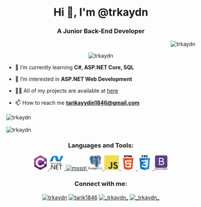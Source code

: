 <h1 align="center">Hi 👋, I'm @trkaydn</h1>
<h3 align="center">A Junior Back-End Developer</h3>

<p align="right"> <img src="https://komarev.com/ghpvc/?username=trkaydn&label=Profile%20views&color=0e75b6&style=flat" alt="trkaydn" /> </p>

<p align="center"> <img src="https://github-profile-trophy.vercel.app/?username=trkaydn" alt="trkaydn" /></p>

- 🌱 I’m currently learning **C#, ASP.NET Core, SQL**

- 👀 I’m interested in **ASP.NET Web Development**

- 👨‍💻 All of my projects are available at [here](https://github.com/trkaydn?tab=repositories)

- 📫 How to reach me **tarikayydin1846@gmail.com**

<p><img align="center" src="https://github-readme-stats.vercel.app/api/top-langs?username=trkaydn&show_icons=true&locale=en&layout=compact" alt="trkaydn" /></p>

<p><img align="center" src="https://github-readme-stats.vercel.app/api?username=trkaydn&show_icons=true&locale=en" alt="trkaydn" /></p>

<h3 align="center">Languages and Tools:</h3>
<p align="center"> <a href="https://www.w3schools.com/cs/" target="_blank"> <img src="https://raw.githubusercontent.com/devicons/devicon/master/icons/csharp/csharp-original.svg" alt="csharp" width="40" height="40"/> </a> <a href="https://dotnet.microsoft.com/" target="_blank"> <img src="https://raw.githubusercontent.com/devicons/devicon/master/icons/dot-net/dot-net-original-wordmark.svg" alt="dotnet" width="40" height="40"/> </a> <a href="https://www.microsoft.com/en-us/sql-server" target="_blank"> <img src="https://www.svgrepo.com/show/303229/microsoft-sql-server-logo.svg" alt="mssql" width="40" height="40"/> </a> <a href="https://www.postgresql.org" target="_blank"> <img src="https://raw.githubusercontent.com/devicons/devicon/master/icons/postgresql/postgresql-original-wordmark.svg" alt="postgresql" width="40" height="40"/> </a> <a href="https://developer.mozilla.org/en-US/docs/Web/JavaScript" target="_blank"> <img src="https://raw.githubusercontent.com/devicons/devicon/master/icons/javascript/javascript-original.svg" alt="javascript" width="40" height="40"/> </a> <a href="https://www.w3.org/html/" target="_blank"> <img src="https://raw.githubusercontent.com/devicons/devicon/master/icons/html5/html5-original-wordmark.svg" alt="html5" width="40" height="40"/> </a> <a href="https://www.w3schools.com/css/" target="_blank"> <img src="https://raw.githubusercontent.com/devicons/devicon/master/icons/css3/css3-original-wordmark.svg" alt="css3" width="40" height="40"/> </a> <a href="https://getbootstrap.com" target="_blank"> <img src="https://raw.githubusercontent.com/devicons/devicon/master/icons/bootstrap/bootstrap-plain-wordmark.svg" alt="bootstrap" width="40" height="40"/> </a> </p>

<h3 align="center">Connect with me:</h3>
<p align="center">
<a href="https://linkedin.com/in/trkaydn" target="blank"><img align="center" src="https://raw.githubusercontent.com/rahuldkjain/github-profile-readme-generator/master/src/images/icons/Social/linked-in-alt.svg" alt="trkaydn" height="30" width="40" /></a>
<a href="https://fb.com/tarik1846" target="blank"><img align="center" src="https://raw.githubusercontent.com/rahuldkjain/github-profile-readme-generator/master/src/images/icons/Social/facebook.svg" alt="tarik1846" height="30" width="40" /></a>
<a href="https://instagram.com/_trkaydn_" target="blank"><img align="center" src="https://raw.githubusercontent.com/rahuldkjain/github-profile-readme-generator/master/src/images/icons/Social/instagram.svg" alt="_trkaydn_" height="30" width="40" /></a>
<a href="https://twitter.com/_trkaydn_" target="blank"><img align="center" src="https://raw.githubusercontent.com/rahuldkjain/github-profile-readme-generator/master/src/images/icons/Social/twitter.svg" alt="_trkaydn_" height="30" width="40" /></a>
</p>


